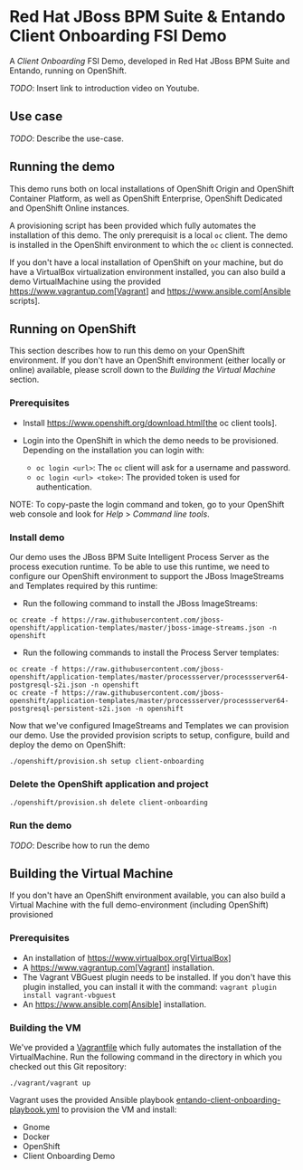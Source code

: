 # Red Hat JBoss BPM Suite & Entando Client Onboarding FSI Demo

A _Client Onboarding_ FSI Demo, developed in Red Hat JBoss BPM Suite and Entando, running on OpenShift.

*TODO*: Insert link to introduction video on Youtube.

## Use case

*TODO*: Describe the use-case.


## Running the demo

This demo runs both on local installations of OpenShift Origin and OpenShift Container Platform,
as well as OpenShift Enterprise, OpenShift Dedicated and OpenShift Online instances.

A provisioning script has been provided which fully automates the installation of this demo. The only prerequisit is a local `oc` client. The
demo is installed in the OpenShift environment to which the `oc` client is connected.

If you don't have a local installation of OpenShift on your machine, but do have a VirtualBox virtualization environment installed, you can also
build a demo VirtualMachine using the provided https://www.vagrantup.com[Vagrant] and https://www.ansible.com[Ansible scripts].


## Running on OpenShift

This section describes how to run this demo on your OpenShift environment. If you don't have an OpenShift environment (either locally or online)
available, please scroll down to the *Building the Virtual Machine* section.

### Prerequisites

* Install https://www.openshift.org/download.html[the oc client tools].

* Login into the OpenShift in which the demo needs to be provisioned. Depending on the installation you can login with:
  - `oc login <url>`: The `oc` client will ask for a username and password.
  - `oc login <url> <toke>`: The provided token is used for authentication.

NOTE: To copy-paste the login command and token, go to your OpenShift web console and look for _Help_ > _Command line tools_.

### Install demo

Our demo uses the JBoss BPM Suite Intelligent Process Server as the process execution runtime. To be able to use this runtime, we need to configure our OpenShift environment to support the JBoss ImageStreams and Templates required by this runtime:

* Run the following command to install the JBoss ImageStreams:
```
oc create -f https://raw.githubusercontent.com/jboss-openshift/application-templates/master/jboss-image-streams.json -n openshift
```
* Run the following commands to install the Process Server templates:
```
oc create -f https://raw.githubusercontent.com/jboss-openshift/application-templates/master/processserver/processserver64-postgresql-s2i.json -n openshift
oc create -f https://raw.githubusercontent.com/jboss-openshift/application-templates/master/processserver/processserver64-postgresql-persistent-s2i.json -n openshift
```

Now that we've configured ImageStreams and Templates we can provision our demo. Use the provided provision scripts to setup, configure, build and deploy the demo on OpenShift:

```
./openshift/provision.sh setup client-onboarding
```

### Delete the OpenShift application and project

```
./openshift/provision.sh delete client-onboarding
```

### Run the demo

*TODO*: Describe how to run the demo


## Building the Virtual Machine

If you don't have an OpenShift environment available, you can also build a Virtual Machine with the full demo-environment (including OpenShift)
provisioned

### Prerequisites

* An installation of https://www.virtualbox.org[VirtualBox]
* A https://www.vagrantup.com[Vagrant] installation.
* The Vagrant VBGuest plugin needs to be installed. If you don't have this plugin installed, you can install it with the command: `vagrant plugin install vagrant-vbguest`
* An https://www.ansible.com[Ansible] installation.

### Building the VM

We've provided a [Vagrantfile](vagrant/Vagrantfile) which fully automates the installation of the VirtualMachine. Run the following command in
the directory in which you checked out this Git repository:
```
./vagrant/vagrant up
```

Vagrant uses the provided Ansible playbook [entando-client-onboarding-playbook.yml](vagrant/entando-client-onboarding-playbook.yml) to provision
the VM and install:
* Gnome
* Docker
* OpenShift
* Client Onboarding Demo
